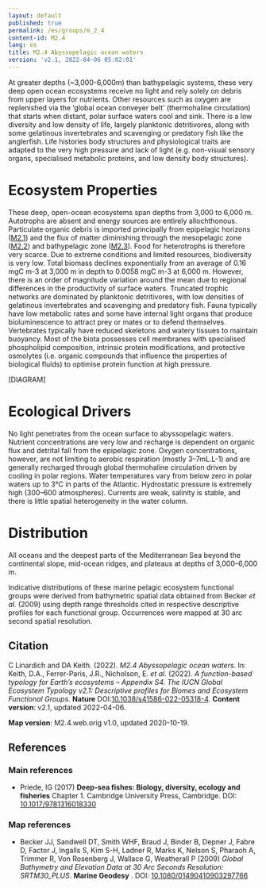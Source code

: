 ```yaml
---
layout: default
published: true
permalink: /es/groups/m_2_4
content-id: M2.4
lang: es
title: M2.4 Abyssopelagic ocean waters
version: 'v2.1, 2022-04-06 05:02:01'
---
```


At greater depths (~3,000-6,000m) than bathypelagic systems, these very deep open ocean ecosystems receive no light and rely solely on debris from upper layers for nutrients. Other resources such as oxygen are replenished via the ‘global ocean conveyer belt’ (thermohaline circulation) that starts when distant, polar surface waters cool and sink. There is a low diversity and low density of life, largely planktonic detritivores, along with some gelatinous invertebrates and scavenging or predatory fish like the anglerfish. Life histories body structures and physiological traits are adapted to the very high pressure and lack of light (e.g. non-visual sensory organs, specialised metabolic proteins, and low density body structures).

# Ecosystem Properties
 
These deep, open-ocean ecosystems span depths from 3,000 to 6,000 m. Autotrophs are absent and energy sources are entirely allochthonous. Particulate organic debris is imported principally from epipelagic horizons ([M2.1](/explore/groups/M2.1)) and the flux of matter diminishing through the mesopelagic zone ([M2.2](/explore/groups/M2.2)) and bathypelagic zone ([M2.3](/explore/groups/M2.3)). Food for heterotrophs is therefore very scarce. Due to extreme conditions and limited resources, biodiversity is very low. Total biomass declines exponentially from an average of 0.16 mgC m-3 at 3,000 m in depth to 0.0058 mgC m-3 at 6,000 m. However, there is an order of magnitude variation around the mean due to regional differences in the productivity of surface waters. Truncated trophic networks are dominated by planktonic detritivores, with low densities of gelatinous invertebrates and scavenging and predatory fish. Fauna typically have low metabolic rates and some have internal light organs that produce bioluminescence to attract prey or mates or to defend themselves. Vertebrates typically have reduced skeletons and watery tissues to maintain buoyancy. Most of the biota possesses cell membranes with specialised phospholipid composition, intrinsic protein modifications, and protective osmolytes (i.e. organic compounds that influence the properties of biological fluids) to optimise protein function at high pressure.

[DIAGRAM]

# Ecological Drivers
 
No light penetrates from the ocean surface to abyssopelagic waters. Nutrient concentrations are very low and recharge is dependent on organic flux and detrital fall from the epipelagic zone. Oxygen concentrations, however, are not limiting to aerobic respiration (mostly 3–7mL.L-1) and are generally recharged through global thermohaline circulation driven by cooling in polar regions. Water temperatures vary from below zero in polar waters up to 3°C in parts of the Atlantic. Hydrostatic pressure is extremely high (300–600 atmospheres). Currents are weak, salinity is stable, and there is little spatial heterogeneity in the water column.
 
# Distribution
 
All oceans and the deepest parts of the Mediterranean Sea beyond the continental slope, mid-ocean ridges, and plateaus at depths of 3,000–6,000 m.

Indicative distributions of these marine pelagic ecosystem functional groups were derived from bathymetric spatial data obtained from Becker _et al._ (2009) using depth range thresholds cited in respective descriptive profiles for each functional group. Occurrences were mapped at 30 arc second spatial resolution.

## Citation

C Linardich and DA Keith. (2022). *M2.4 Abyssopelagic ocean waters*. In: Keith, D.A., Ferrer-Paris, J.R., Nicholson, E. *et al.* (2022). *A function-based typology for Earth’s ecosystems – Appendix S4. The IUCN Global Ecosystem Typology v2.1: Descriptive profiles for Biomes and Ecosystem Functional Groups*. **Nature** DOI:[10.1038/s41586-022-05318-4](https://doi.org/10.1038/s41586-022-05318-4).
**Content version**: v2.1, updated 2022-04-06.

**Map version**: M2.4.web.orig v1.0, updated 2020-10-19.

## References

### Main references
* Priede, IG  (2017) **Deep-sea fishes: Biology, diversity, ecology and fisheries** Chapter 1. Cambridge University Press, Cambridge. DOI: [10.1017/9781316018330](http://doi.org/10.1017/9781316018330)

### Map references
* Becker JJ, Sandwell DT, Smith WHF, Braud J, Binder B, Depner J, Fabre D, Factor J, Ingalls S, Kim S-H, Ladner R, Marks K, Nelson S, Pharaoh A, Trimmer R, Von Rosenberg J, Wallace G, Weatherall P  (2009) *Global Bathymetry and Elevation Data at 30 Arc Seconds Resolution: SRTM30_PLUS*. **Marine Geodesy** . DOI: [10.1080/01490410903297766](http://doi.org/10.1080/01490410903297766)
